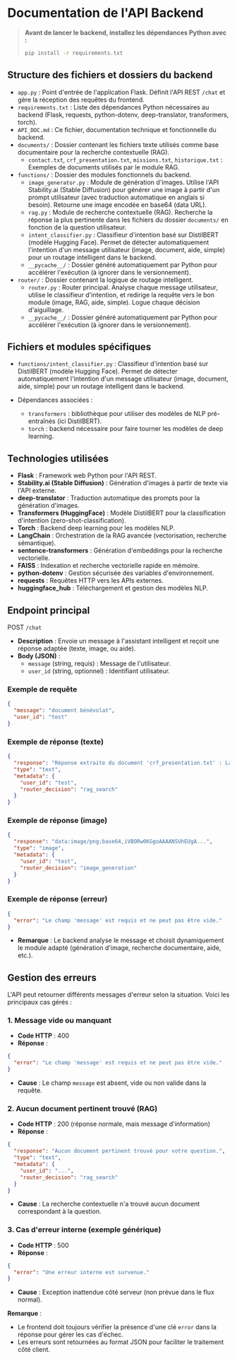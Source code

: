 # Documentation de l'API Backend

> **Avant de lancer le backend, installez les dépendances Python avec :**
> ```bash
> pip install -r requirements.txt
> ```

## Structure des fichiers et dossiers du backend

- `app.py` : Point d'entrée de l'application Flask. Définit l'API REST `/chat` et gère la réception des requêtes du frontend.
- `requirements.txt` : Liste des dépendances Python nécessaires au backend (Flask, requests, python-dotenv, deep-translator, transformers, torch).
- `API_DOC.md` : Ce fichier, documentation technique et fonctionnelle du backend.
- `documents/` : Dossier contenant les fichiers texte utilisés comme base documentaire pour la recherche contextuelle (RAG).
    - `contact.txt`, `crf_presentation.txt`, `missions.txt`, `historique.txt` : Exemples de documents utilisés par le module RAG.
- `functions/` : Dossier des modules fonctionnels du backend.
    - `image_generator.py` : Module de génération d'images. Utilise l'API Stability.ai (Stable Diffusion) pour générer une image à partir d'un prompt utilisateur (avec traduction automatique en anglais si besoin). Retourne une image encodée en base64 (data URL).
    - `rag.py` : Module de recherche contextuelle (RAG). Recherche la réponse la plus pertinente dans les fichiers du dossier `documents/` en fonction de la question utilisateur.
    - `intent_classifier.py` : Classifieur d'intention basé sur DistilBERT (modèle Hugging Face). Permet de détecter automatiquement l'intention d'un message utilisateur (image, document, aide, simple) pour un routage intelligent dans le backend.
    - `__pycache__/` : Dossier généré automatiquement par Python pour accélérer l'exécution (à ignorer dans le versionnement).
- `router/` : Dossier contenant la logique de routage intelligent.
    - `router.py` : Router principal. Analyse chaque message utilisateur, utilise le classifieur d'intention, et redirige la requête vers le bon module (image, RAG, aide, simple). Logue chaque décision d'aiguillage.
    - `__pycache__/` : Dossier généré automatiquement par Python pour accélérer l'exécution (à ignorer dans le versionnement).

## Fichiers et modules spécifiques

- `functions/intent_classifier.py` :
  Classifieur d'intention basé sur DistilBERT (modèle Hugging Face). Permet de détecter automatiquement l'intention d'un message utilisateur (image, document, aide, simple) pour un routage intelligent dans le backend.
  
- Dépendances associées :
  - `transformers` : bibliothèque pour utiliser des modèles de NLP pré-entraînés (ici DistilBERT).
  - `torch` : backend nécessaire pour faire tourner les modèles de deep learning.

## Technologies utilisées

- **Flask** : Framework web Python pour l'API REST.
- **Stability.ai (Stable Diffusion)** : Génération d'images à partir de texte via l'API externe.
- **deep-translator** : Traduction automatique des prompts pour la génération d'images.
- **Transformers (HuggingFace)** : Modèle DistilBERT pour la classification d'intention (zero-shot-classification).
- **Torch** : Backend deep learning pour les modèles NLP.
- **LangChain** : Orchestration de la RAG avancée (vectorisation, recherche sémantique).
- **sentence-transformers** : Génération d'embeddings pour la recherche vectorielle.
- **FAISS** : Indexation et recherche vectorielle rapide en mémoire.
- **python-dotenv** : Gestion sécurisée des variables d'environnement.
- **requests** : Requêtes HTTP vers les APIs externes.
- **huggingface_hub** : Téléchargement et gestion des modèles NLP.

## Endpoint principal

POST `/chat`

- **Description** : Envoie un message à l'assistant intelligent et reçoit une réponse adaptée (texte, image, ou aide).
- **Body (JSON)** :
  - `message` (string, requis) : Message de l'utilisateur.
  - `user_id` (string, optionnel) : Identifiant utilisateur.

### Exemple de requête
```json
{
  "message": "document bénévolat",
  "user_id": "test"
}
```

### Exemple de réponse (texte)
```json
{
  "response": "Réponse extraite du document 'crf_presentation.txt' : La Croix-Rouge Française (CRF) est une association d'aide humanitaire fondée en 1864. Elle intervient dans les domaines du secourisme, de l'action sociale, de la formation et du bénévolat.",
  "type": "text",
  "metadata": {
    "user_id": "test",
    "router_decision": "rag_search"
  }
}
```

### Exemple de réponse (image)
```json
{
  "response": "data:image/png;base64,iVBORw0KGgoAAAANSUhEUgA...",
  "type": "image",
  "metadata": {
    "user_id": "test",
    "router_decision": "image_generation"
  }
}
```

### Exemple de réponse (erreur)
```json
{
  "error": "Le champ 'message' est requis et ne peut pas être vide."
}
```

- **Remarque** : Le backend analyse le message et choisit dynamiquement le module adapté (génération d'image, recherche documentaire, aide, etc.).

## Gestion des erreurs

L'API peut retourner différents messages d'erreur selon la situation. Voici les principaux cas gérés :

### 1. Message vide ou manquant
- **Code HTTP** : 400
- **Réponse** :
```json
{
  "error": "Le champ 'message' est requis et ne peut pas être vide."
}
```
- **Cause** : Le champ `message` est absent, vide ou non valide dans la requête.

### 2. Aucun document pertinent trouvé (RAG)
- **Code HTTP** : 200 (réponse normale, mais message d'information)
- **Réponse** :
```json
{
  "response": "Aucun document pertinent trouvé pour votre question.",
  "type": "text",
  "metadata": {
    "user_id": "...",
    "router_decision": "rag_search"
  }
}
```
- **Cause** : La recherche contextuelle n'a trouvé aucun document correspondant à la question.

### 3. Cas d'erreur interne (exemple générique)
- **Code HTTP** : 500
- **Réponse** :
```json
{
  "error": "Une erreur interne est survenue."
}
```
- **Cause** : Exception inattendue côté serveur (non prévue dans le flux normal).

**Remarque** :
- Le frontend doit toujours vérifier la présence d'une clé `error` dans la réponse pour gérer les cas d'échec.
- Les erreurs sont retournées au format JSON pour faciliter le traitement côté client.
